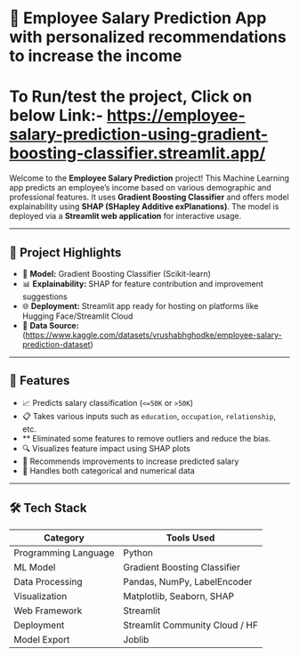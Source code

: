 # 🧠 Employee Salary Prediction App with personalized recommendations to increase the income

# To Run/test the project, Click on below Link:- https://employee-salary-prediction-using-gradient-boosting-classifier.streamlit.app/


Welcome to the **Employee Salary Prediction** project! This Machine Learning app predicts an employee’s income based on various demographic and professional features. It uses **Gradient Boosting Classifier** and offers model explainability using **SHAP (SHapley Additive exPlanations)**. The model is deployed via a **Streamlit web application** for interactive usage.

---

## 📌 Project Highlights

- 🧮 **Model:** Gradient Boosting Classifier (Scikit-learn)
- 📊 **Explainability:** SHAP for feature contribution and improvement suggestions
- 🌐 **Deployment:** Streamlit app ready for hosting on platforms like Hugging Face/Streamlit Cloud
- 📁 **Data Source:** (https://www.kaggle.com/datasets/vrushabhghodke/employee-salary-prediction-dataset)

---

## 🚀 Features

- 📈 Predicts salary classification (`<=50K` or `>50K`)
- 📋 Takes various inputs such as `education`, `occupation`, `relationship`, etc.
- **  Eliminated some features to remove outliers and reduce the bias.
- 🔍 Visualizes feature impact using SHAP plots
- 🎯 Recommends improvements to increase predicted salary
- 🧩 Handles both categorical and numerical data

---

## 🛠️ Tech Stack

| Category            | Tools Used                          |
|---------------------|-------------------------------------|
| Programming Language| Python                              |
| ML Model            | Gradient Boosting Classifier        |
| Data Processing     | Pandas, NumPy, LabelEncoder         |
| Visualization       | Matplotlib, Seaborn, SHAP           |
| Web Framework       | Streamlit                           |
| Deployment          | Streamlit Community Cloud / HF      |
| Model Export        | Joblib                              |


